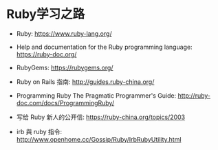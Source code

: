 # Ruby学习之路

* Ruby: <https://www.ruby-lang.org/>
* Help and documentation for the Ruby programming language: <https://ruby-doc.org/>
* RubyGems: <https://rubygems.org/>
* Ruby on Rails 指南: <http://guides.ruby-china.org/>
* Programming Ruby The Pragmatic Programmer's Guide: <http://ruby-doc.com/docs/ProgrammingRuby/>

* 写给 Ruby 新人的公开信: <https://ruby-china.org/topics/2003>

* irb 與 ruby 指令: <http://www.openhome.cc/Gossip/Ruby/IrbRubyUtility.html>
